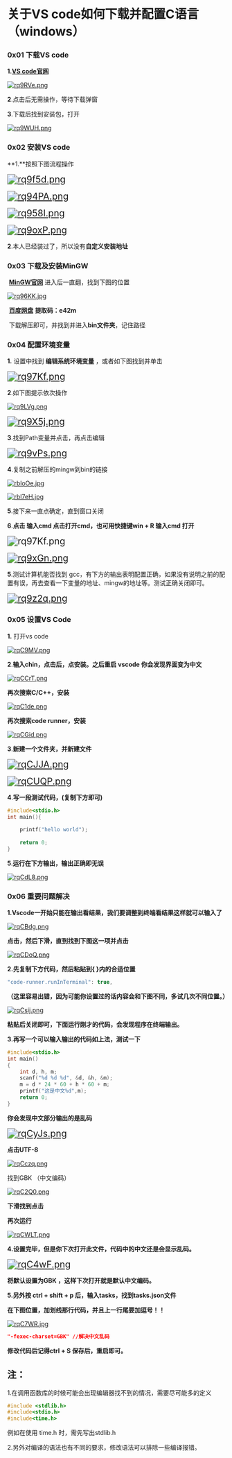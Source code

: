 # **关于VS code如何下载并配置C语言**（windows）

### 0x01  下载VS code

**1.**[**VS code官网**](https://code.visualstudio.com/) 

[![rq9RVe.png](https://s3.ax1x.com/2020/12/29/rq9RVe.png)](https://imgchr.com/i/rq9RVe)

**2**.点击后无需操作，等待下载弹窗

**3**.下载后找到安装包，打开

[![rq9WUH.png](https://s3.ax1x.com/2020/12/29/rq9WUH.png)](https://imgchr.com/i/rq9WUH)

### 0x02  安装VS code

**1.**按照下图流程操作

[<img src="https://s3.ax1x.com/2020/12/29/rq9f5d.png" alt="rq9f5d.png" style="zoom:150%;" />](https://imgchr.com/i/rq9f5d)

[<img src="https://s3.ax1x.com/2020/12/29/rq94PA.png" alt="rq94PA.png" style="zoom: 150%;" />](https://imgchr.com/i/rq94PA)

[<img src="https://s3.ax1x.com/2020/12/29/rq958I.png" alt="rq958I.png" style="zoom:150%;" />](https://imgchr.com/i/rq958I)

[<img src="https://s3.ax1x.com/2020/12/29/rq9oxP.png" alt="rq9oxP.png" style="zoom:150%;" />](https://imgchr.com/i/rq9oxP)

**2**.本人已经装过了，所以没有**自定义安装地址**

### 0x03  下载及安装MinGW

​    [**MinGW官网**]([**https://sourceforge.net/projects/mingw-w64/files/mingw-w64/mingw-w64-release/**](https://sourceforge.net/projects/mingw-w64/files/mingw-w64/mingw-w64-release/))    进入后一直翻，找到下图的位置

[![rq96KK.jpg](https://s3.ax1x.com/2020/12/29/rq96KK.jpg)](https://imgchr.com/i/rq96KK)

​    [**百度网盘**]([**https://pan.baidu.com/s/1g3BEDOh65r58OhwM7eMgeQ**](https://pan.baidu.com/s/1g3BEDOh65r58OhwM7eMgeQ))    **提取码：e42m**

​    下载解压即可，并找到并进入**bin文件夹**，记住路径

### 0x04  配置环境变量

**1.** 设置中找到 **编辑系统环境变量** ，或者如下图找到并单击

[<img src="https://s3.ax1x.com/2020/12/29/rq97Kf.png" alt="rq97Kf.png" style="zoom:150%;" />](https://imgchr.com/i/rq97Kf)

**2**.如下图提示依次操作

[![rq9LVg.png](https://s3.ax1x.com/2020/12/29/rq9LVg.png)](https://imgchr.com/i/rq9LVg)

[<img src="https://s3.ax1x.com/2020/12/29/rq9X5j.png" alt="rq9X5j.png" style="zoom:150%;" />](https://imgchr.com/i/rq9X5j)

**3**.找到Path变量并点击，再点击编辑

[<img src="https://s3.ax1x.com/2020/12/29/rq9vPs.png" alt="rq9vPs.png" style="zoom:150%;" />](https://imgchr.com/i/rq9vPs)

**4**.复制之前解压的mingw到bin的链接

[![rbloOe.jpg](https://s3.ax1x.com/2020/12/29/rbloOe.jpg)](https://imgchr.com/i/rbloOe)

[![rbl7eH.jpg](https://s3.ax1x.com/2020/12/29/rbl7eH.jpg)](https://imgchr.com/i/rbl7eH)

**5**.接下来一直点确定，直到窗口关闭

**6**.**点击 输入cmd 点击打开cmd，也可用快捷键win + R 输入cmd 打开**

<img src="https://s3.ax1x.com/2020/12/29/rq97Kf.png" alt="rq97Kf.png" style="zoom:150%;" />

[<img src="https://s3.ax1x.com/2020/12/29/rq9xGn.png" alt="rq9xGn.png" style="zoom:150%;" />](https://imgchr.com/i/rq9xGn)

**5**.测试计算机能否找到 gcc，有下方的输出表明配置正确，如果没有说明之前的配置有误，再去查看一下变量的地址、mingw的地址等。测试正确关闭即可。

[<img src="https://s3.ax1x.com/2020/12/29/rq9z2q.png" alt="rq9z2q.png" style="zoom:150%;" />](https://imgchr.com/i/rq9z2q)

### 0x05  设置VS Code

**1.** 打开vs code

[![rqC9MV.png](https://s3.ax1x.com/2020/12/29/rqC9MV.png)](https://imgchr.com/i/rqC9MV)



**2**.**输入chin，点击后，点安装。之后重启 vscode 你会发现界面变为中文**

[![rqCCrT.png](https://s3.ax1x.com/2020/12/29/rqCCrT.png)](https://imgchr.com/i/rqCCrT)

 **再次搜索C/C++，安装** 

[![rqC1de.png](https://s3.ax1x.com/2020/12/29/rqC1de.png)](https://imgchr.com/i/rqC1de)

 **再次搜索code runner，安装** 

[![rqCGid.png](https://s3.ax1x.com/2020/12/29/rqCGid.png)](https://imgchr.com/i/rqCGid)

**3**.**新建一个文件夹，并新建文件**

[<img src="https://s3.ax1x.com/2020/12/29/rqCJJA.png" alt="rqCJJA.png" style="zoom:150%;" />](https://imgchr.com/i/rqCJJA)

[<img src="https://s3.ax1x.com/2020/12/29/rqCUQP.png" alt="rqCUQP.png" style="zoom:150%;" />](https://imgchr.com/i/rqCUQP)

**4**.**写一段测试代码，(复制下方即可)**

```c
#include<stdio.h>
int main(){
    
    printf("hello world");
      
    return 0;
}
```

**5**.**运行在下方输出，输出正确即无误**

[![rqCdL8.png](https://s3.ax1x.com/2020/12/29/rqCdL8.png)](https://imgchr.com/i/rqCdL8)

### 0x06  重要问题解决

**1.Vscode一开始只能在输出看结果，我们要调整到终端看结果这样就可以输入了**

[![rqCBdg.png](https://s3.ax1x.com/2020/12/29/rqCBdg.png)](https://imgchr.com/i/rqCBdg)

**点击，然后下滑，直到找到下图这一项并点击**

[![rqCDoQ.png](https://s3.ax1x.com/2020/12/29/rqCDoQ.png)](https://imgchr.com/i/rqCDoQ)

**2.先复制下方代码，然后粘贴到{ }内的合适位置**

```c
"code-runner.runInTerminal": true,
```

**（这里容易出错，因为可能你设置过的话内容会和下图不同，多试几次不同位置。）**

[![rqCsij.png](https://s3.ax1x.com/2020/12/29/rqCsij.png)](https://imgchr.com/i/rqCsij)

**粘贴后关闭即可，下面运行刚才的代码，会发现程序在终端输出。**

**3.再写一个可以输入输出的代码如上法，测试一下**

```c
#include<stdio.h>
int main()
{
    int d, h, m;
    scanf("%d %d %d", &d, &h, &m);
    m = d * 24 * 60 + h * 60 + m;
    printf("这是中文%d",m);
    return 0;
}
```

**你会发现中文部分输出的是乱码**

[<img src="https://s3.ax1x.com/2020/12/29/rqCyJs.png" alt="rqCyJs.png" style="zoom:150%;" />](https://imgchr.com/i/rqCyJs)

**点击UTF-8**

[![rqCczq.png](https://s3.ax1x.com/2020/12/29/rqCczq.png)](https://imgchr.com/i/rqCczq)

找到GBK （中文编码）

[![rqC2Q0.png](https://s3.ax1x.com/2020/12/29/rqC2Q0.png)](https://imgchr.com/i/rqC2Q0)

**下滑找到点击**

**再次运行**

[![rqCWLT.png](https://s3.ax1x.com/2020/12/29/rqCWLT.png)](https://imgchr.com/i/rqCWLT)

**4.设置完毕，但是你下次打开此文件，代码中的中文还是会显示乱码。**

[<img src="https://s3.ax1x.com/2020/12/29/rqC4wF.png" alt="rqC4wF.png" style="zoom:150%;" />](https://imgchr.com/i/rqC4wF)

**将默认设置为GBK ，这样下次打开就是默认中文编码。**

**5.另外按 ctrl + shift + p 后，输入tasks，找到tasks.json文件**

**在下图位置，加划线那行代码，并且上一行尾要加逗号！！**

[![rqC7WR.jpg](https://s3.ax1x.com/2020/12/29/rqC7WR.jpg)](https://imgchr.com/i/rqC7WR)

```json
"-fexec-charset=GBK" //解决中文乱码 
```

**修改代码后记得ctrl + S 保存后，重启即可。**



## 注：

1.在调用函数库的时候可能会出现编辑器找不到的情况，需要尽可能多的定义

```c
#include <stdlib.h>
#include<stdio.h>
#include<time.h> 
```

例如在使用 time.h 时，需先写出stdlib.h

2.另外对编译的语法也有不同的要求，修改语法可以排除一些编译报错。

